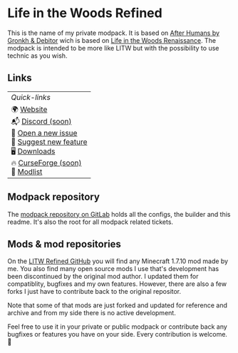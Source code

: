 # Life in the Woods Refined

This is the name of my private modpack. It is based on [After Humans by Gronkh & Debitor](https://www.technicpack.net/modpack/minecraft-after-humans.1060474/) wich is based on [Life in the Woods Renaissance](http://lifeinthewoods.ca/downloads.html). The modpack is intended to be more like LITW but with the possibility to use technic as you wish.

## Links

<table align="center">
    <tr>
      <td><i>Quick-links</i></td>
    </tr>
    <tr>
      <td valign="top">
        🌍 <a href="https://pilzinsel64.de/after-humans/">Website</a><br>
        📬 <a href="about:blank">Discord (soon)</a><br>
        🐞 <a href="https://git.pilzinsel64.de/litw-refined/modpack/-/issues/new?issuable_template=incident&issue%5Bissue_type%5D=incident">Open a new issue</a><br>
        🥬 <a href="https://git.pilzinsel64.de/litw-refined/modpack/-/issues/new">Suggest new feature</a><br>
        🖥️ <a href="https://cloud.pilzinsel64.de/s/kMzZT4yiNJZ9oED">Downloads</a><br>
        🔥 <a href="about:blank">CurseForge (soon)</a><br>
        📃 <a href="https://cloud.pilzinsel64.de/s/Er3YsCENRmaNtwg">Modlist</a><br>
      </td>
    </tr>
</table>

## Modpack repository

The [modpack repository on GitLab](https://git.pilzinsel64.de/litw-refined/modpack) holds all the configs, the builder and this readme. It's also the root for all modpack related tickets.

## Mods & mod repositories

On the [LITW Refined GitHub](https://github.com/LITW-Refined) you will find any Minecraft 1.7.10 mod made by me. You also find many open source mods I use that's development has been discontinued by the original mod author. I updated them for compatiblity, bugfixes and my own features. However, there are also a few forks I just have to contribute back to the original repositor.

Note that some of that mods are just forked and updated for reference and archive and from my side there is no active development.

Feel free to use it in your private or public modpack or contribute back any bugfixes or features you have on your side. Every contribution is welcome. 🙂
